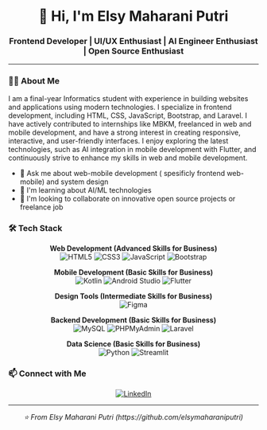 <!-- Header Section -->
<div align="center">
  <h1>👋 Hi, I'm Elsy Maharani Putri</h1>
  <h3>Frontend Developer | UI/UX Enthusiast | AI Engineer Enthusiast | Open Source Enthusiast</h3>
</div>

---

### 👨‍💻 About Me

I am a final-year Informatics student with experience in building websites and applications using modern technologies. I specialize in frontend development, including HTML, CSS, JavaScript, Bootstrap, and Laravel. I have actively contributed to internships like MBKM, freelanced in web and mobile development, and have a strong interest in creating responsive, interactive, and user-friendly interfaces. I enjoy exploring the latest technologies, such as AI integration in mobile development with Flutter, and continuously strive to enhance my skills in web and mobile development.

- 💬 Ask me about web-mobile development ( spesificly frontend web-mobile) and system design
- 🌱 I'm learning about AI/ML technologies
- 👯 I'm looking to collaborate on innovative open source projects or freelance job

### 🛠 Tech Stack

<div align="center">

**Web Development (Advanced Skills for Business)**  
![HTML5](https://img.shields.io/badge/-HTML5-E34F26?style=flat-square&logo=html5&logoColor=white)
![CSS3](https://img.shields.io/badge/-CSS3-1572B6?style=flat-square&logo=css3&logoColor=white)
![JavaScript](https://img.shields.io/badge/-JavaScript-F7DF1E?style=flat-square&logo=javascript&logoColor=black)
![Bootstrap](https://img.shields.io/badge/-Bootstrap-7952B3?style=flat-square&logo=bootstrap&logoColor=white)

**Mobile Development (Basic Skills for Business)**  
![Kotlin](https://img.shields.io/badge/-Kotlin-7F52FF?style=flat-square&logo=kotlin&logoColor=white)
![Android Studio](https://img.shields.io/badge/-Android_Studio-3DDC84?style=flat-square&logo=android-studio&logoColor=white)
![Flutter](https://img.shields.io/badge/-Flutter-02569B?style=flat-square&logo=flutter&logoColor=white)

**Design Tools (Intermediate Skills for Business)**  
![Figma](https://img.shields.io/badge/-Figma-F24E1E?style=flat-square&logo=figma&logoColor=white)

**Backend Development (Basic Skills for Business)**  
![MySQL](https://img.shields.io/badge/-MySQL-4479A1?style=flat-square&logo=mysql&logoColor=white)
![PHPMyAdmin](https://img.shields.io/badge/-PHPMyAdmin-6C78AF?style=flat-square&logo=php&logoColor=white)
![Laravel](https://img.shields.io/badge/-Laravel-FF2D20?style=flat-square&logo=laravel&logoColor=white)

**Data Science (Basic Skills for Business)**  
![Python](https://img.shields.io/badge/-Python-3776AB?style=flat-square&logo=python&logoColor=white)
![Streamlit](https://img.shields.io/badge/-Streamlit-FF4B4B?style=flat-square&logo=streamlit&logoColor=white)

</div>


### 📫 Connect with Me

<div align="center">

[![LinkedIn](https://img.shields.io/badge/-LinkedIn-0077B5?style=flat-square&logo=linkedin&logoColor=white)](https://www.linkedin.com/in/elsy-maharani-putri-8260a9260/)

</div>

---

<div align="center">
  <i>⭐️ From Elsy Maharani Putri (https://github.com/elsymaharaniputri)</i>
</div>
